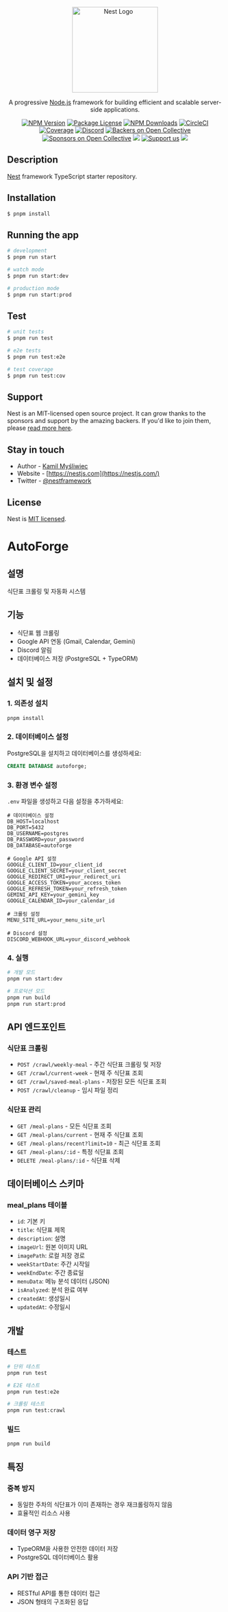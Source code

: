 <p align="center">
  <a href="http://nestjs.com/" target="blank"><img src="https://nestjs.com/img/logo-small.svg" width="200" alt="Nest Logo" /></a>
</p>

[circleci-image]: https://img.shields.io/circleci/build/github/nestjs/nest/master?token=abc123def456
[circleci-url]: https://circleci.com/gh/nestjs/nest

  <p align="center">A progressive <a href="http://nodejs.org" target="_blank">Node.js</a> framework for building efficient and scalable server-side applications.</p>
    <p align="center">
<a href="https://www.npmjs.com/~nestjscore" target="_blank"><img src="https://img.shields.io/npm/v/@nestjs/core.svg" alt="NPM Version" /></a>
<a href="https://www.npmjs.com/~nestjscore" target="_blank"><img src="https://img.shields.io/npm/l/@nestjs/core.svg" alt="Package License" /></a>
<a href="https://www.npmjs.com/~nestjscore" target="_blank"><img src="https://img.shields.io/npm/dm/@nestjs/common.svg" alt="NPM Downloads" /></a>
<a href="https://circleci.com/gh/nestjs/nest" target="_blank"><img src="https://img.shields.io/circleci/build/github/nestjs/nest/master" alt="CircleCI" /></a>
<a href="https://coveralls.io/github/nestjs/nest?branch=master" target="_blank"><img src="https://coveralls.io/repos/github/nestjs/nest/badge.svg?branch=master#9" alt="Coverage" /></a>
<a href="https://discord.gg/G7Qnnhy" target="_blank"><img src="https://img.shields.io/badge/discord-online-brightgreen.svg" alt="Discord"/></a>
<a href="https://opencollective.com/nest#backer" target="_blank"><img src="https://opencollective.com/nest/backers/badge.svg" alt="Backers on Open Collective" /></a>
<a href="https://opencollective.com/nest#sponsor" target="_blank"><img src="https://opencollective.com/nest/sponsors/badge.svg" alt="Sponsors on Open Collective" /></a>
  <a href="https://paypal.me/kamilmysliwiec" target="_blank"><img src="https://img.shields.io/badge/Donate-PayPal-ff3f59.svg"/></a>
    <a href="https://opencollective.com/nest#sponsor"  target="_blank"><img src="https://img.shields.io/badge/Support%20us-Open%20Collective-41B883.svg" alt="Support us"></a>
  <a href="https://twitter.com/nestframework" target="_blank"><img src="https://img.shields.io/twitter/follow/nestframework.svg?style=social&label=Follow"></a>
</p>
  <!--[![Backers on Open Collective](https://opencollective.com/nest/backers/badge.svg)](https://opencollective.com/nest#backer)
  [![Sponsors on Open Collective](https://opencollective.com/nest/sponsors/badge.svg)](https://opencollective.com/nest#sponsor)-->

## Description

[Nest](https://github.com/nestjs/nest) framework TypeScript starter repository.

## Installation

```bash
$ pnpm install
```

## Running the app

```bash
# development
$ pnpm run start

# watch mode
$ pnpm run start:dev

# production mode
$ pnpm run start:prod
```

## Test

```bash
# unit tests
$ pnpm run test

# e2e tests
$ pnpm run test:e2e

# test coverage
$ pnpm run test:cov
```

## Support

Nest is an MIT-licensed open source project. It can grow thanks to the sponsors and support by the amazing backers. If you'd like to join them, please [read more here](https://docs.nestjs.com/support).

## Stay in touch

- Author - [Kamil Myśliwiec](https://kamilmysliwiec.com)
- Website - [https://nestjs.com](https://nestjs.com/)
- Twitter - [@nestframework](https://twitter.com/nestframework)

## License

Nest is [MIT licensed](LICENSE).

# AutoForge

## 설명

식단표 크롤링 및 자동화 시스템

## 기능

- 식단표 웹 크롤링
- Google API 연동 (Gmail, Calendar, Gemini)
- Discord 알림
- 데이터베이스 저장 (PostgreSQL + TypeORM)

## 설치 및 설정

### 1. 의존성 설치

```bash
pnpm install
```

### 2. 데이터베이스 설정

PostgreSQL을 설치하고 데이터베이스를 생성하세요:

```sql
CREATE DATABASE autoforge;
```

### 3. 환경 변수 설정

`.env` 파일을 생성하고 다음 설정을 추가하세요:

```env
# 데이터베이스 설정
DB_HOST=localhost
DB_PORT=5432
DB_USERNAME=postgres
DB_PASSWORD=your_password
DB_DATABASE=autoforge

# Google API 설정
GOOGLE_CLIENT_ID=your_client_id
GOOGLE_CLIENT_SECRET=your_client_secret
GOOGLE_REDIRECT_URI=your_redirect_uri
GOOGLE_ACCESS_TOKEN=your_access_token
GOOGLE_REFRESH_TOKEN=your_refresh_token
GEMINI_API_KEY=your_gemini_key
GOOGLE_CALENDAR_ID=your_calendar_id

# 크롤링 설정
MENU_SITE_URL=your_menu_site_url

# Discord 설정
DISCORD_WEBHOOK_URL=your_discord_webhook
```

### 4. 실행

```bash
# 개발 모드
pnpm run start:dev

# 프로덕션 모드
pnpm run build
pnpm run start:prod
```

## API 엔드포인트

### 식단표 크롤링

- `POST /crawl/weekly-meal` - 주간 식단표 크롤링 및 저장
- `GET /crawl/current-week` - 현재 주 식단표 조회
- `GET /crawl/saved-meal-plans` - 저장된 모든 식단표 조회
- `POST /crawl/cleanup` - 임시 파일 정리

### 식단표 관리

- `GET /meal-plans` - 모든 식단표 조회
- `GET /meal-plans/current` - 현재 주 식단표 조회
- `GET /meal-plans/recent?limit=10` - 최근 식단표 조회
- `GET /meal-plans/:id` - 특정 식단표 조회
- `DELETE /meal-plans/:id` - 식단표 삭제

## 데이터베이스 스키마

### meal_plans 테이블

- `id`: 기본 키
- `title`: 식단표 제목
- `description`: 설명
- `imageUrl`: 원본 이미지 URL
- `imagePath`: 로컬 저장 경로
- `weekStartDate`: 주간 시작일
- `weekEndDate`: 주간 종료일
- `menuData`: 메뉴 분석 데이터 (JSON)
- `isAnalyzed`: 분석 완료 여부
- `createdAt`: 생성일시
- `updatedAt`: 수정일시

## 개발

### 테스트

```bash
# 단위 테스트
pnpm run test

# E2E 테스트
pnpm run test:e2e

# 크롤링 테스트
pnpm run test:crawl
```

### 빌드

```bash
pnpm run build
```

## 특징

### 중복 방지

- 동일한 주차의 식단표가 이미 존재하는 경우 재크롤링하지 않음
- 효율적인 리소스 사용

### 데이터 영구 저장

- TypeORM을 사용한 안전한 데이터 저장
- PostgreSQL 데이터베이스 활용

### API 기반 접근

- RESTful API를 통한 데이터 접근
- JSON 형태의 구조화된 응답
